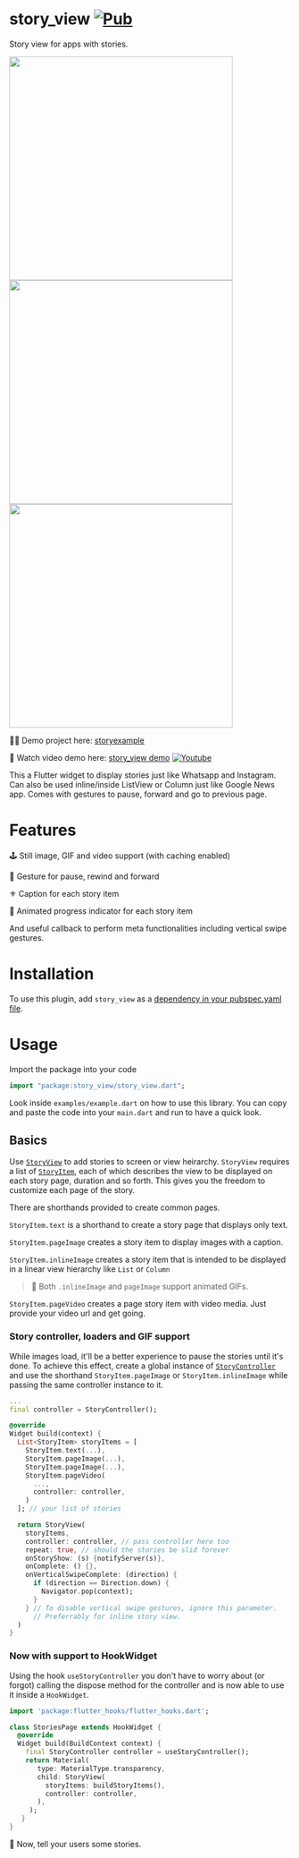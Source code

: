 # story_view [![Pub](https://img.shields.io/pub/v/story_view.svg)](https://pub.dev/packages/story_view)

Story view for apps with stories.

<p float="left">
  
  <img src="https://i.ibb.co/Q8Wtw62/Screenshot-1584263003.png" width=400 />
  <img src="https://i.ibb.co/bz0R9bd/Screenshot-1584263008.png" width=400 />
  <img src="https://i.ibb.co/NrLSbZv/Screenshot-1584263018.png" width=400 />
</p>

👨‍🚀 Demo project here: [storyexample](https://github.com/blackmann/storyexample.git)

🍟 Watch video demo here: [story_view demo](https://youtu.be/yHAVCsWEKQE)
[![Youtube](https://img.youtube.com/vi/yHAVCsWEKQE/maxresdefault.jpg)](https://youtu.be/yHAVCsWEKQE)

This a Flutter widget to display stories just like Whatsapp and Instagram. Can also be used
inline/inside ListView or Column just like Google News app. Comes with gestures
to pause, forward and go to previous page.

# Features

🕹 Still image, GIF and video support (with caching enabled)

📍 Gesture for pause, rewind and forward

⚜️ Caption for each story item

🎈 Animated progress indicator for each story item

And useful callback to perform meta functionalities including vertical swipe gestures.

# Installation

To use this plugin, add `story_view` as a [dependency in your pubspec.yaml file](https://flutter.io/platform-plugins/).

# Usage

Import the package into your code

```dart
import "package:story_view/story_view.dart";
```

Look inside `examples/example.dart` on how to use this library. You can copy
and paste the code into your `main.dart` and run to have a quick look.

## Basics

Use [`StoryView`](https://pub.dev/documentation/story_view/latest/story_view/StoryView-class.html) to add stories to screen or view heirarchy. `StoryView` requires a list of [`StoryItem`](https://pub.dev/documentation/story_view/latest/story_view/StoryItem-class.html), each of which describes the view to be displayed on each story page, duration and so forth. This gives you the freedom to customize each page of the story.

There are shorthands provided to create common pages.

`StoryItem.text` is a shorthand to create a story page that displays only text.

`StoryItem.pageImage` creates a story item to display images with a caption.

`StoryItem.inlineImage` creates a story item that is intended to be displayed in a linear view hierarchy like `List`
or `Column`

> 🍭 Both `.inlineImage` and `pageImage` support animated GIFs.

`StoryItem.pageVideo` creates a page story item with video media. Just provide your video url and get going.

### Story controller, loaders and GIF support

While images load, it'll be a better experience to pause the stories until it's done. To achieve this effect, create a global instance of [`StoryController`](https://pub.dev/documentation/story_view/latest/story_controller/StoryController-class.html) and use the shorthand `StoryItem.pageImage` or `StoryItem.inlineImage` while passing the same controller instance to it.

```dart
...
final controller = StoryController();

@override
Widget build(context) {
  List<StoryItem> storyItems = [
    StoryItem.text(...),
    StoryItem.pageImage(...),
    StoryItem.pageImage(...),
    StoryItem.pageVideo(
      ...,
      controller: controller,
    )
  ]; // your list of stories

  return StoryView(
    storyItems,
    controller: controller, // pass controller here too
    repeat: true, // should the stories be slid forever
    onStoryShow: (s) {notifyServer(s)},
    onComplete: () {},
    onVerticalSwipeComplete: (direction) {
      if (direction == Direction.down) {
        Navigator.pop(context);
      }
    } // To disable vertical swipe gestures, ignore this parameter.
      // Preferrably for inline story view.
  )
}
```

### Now with support to HookWidget 

Using the hook `useStoryController` you don't have to worry about (or forgot) calling the dispose method for the controller and is now able to use it inside a `HookWidget`.

```dart
import 'package:flutter_hooks/flutter_hooks.dart';

class StoriesPage extends HookWidget {
  @override
  Widget build(BuildContext context) {
    final StoryController controller = useStoryController();
    return Material(
       type: MaterialType.transparency,
       child: StoryView(
         storyItems: buildStoryItems(),
         controller: controller,
       ),
     );
   }
}
```

🍭 Now, tell your users some stories.
